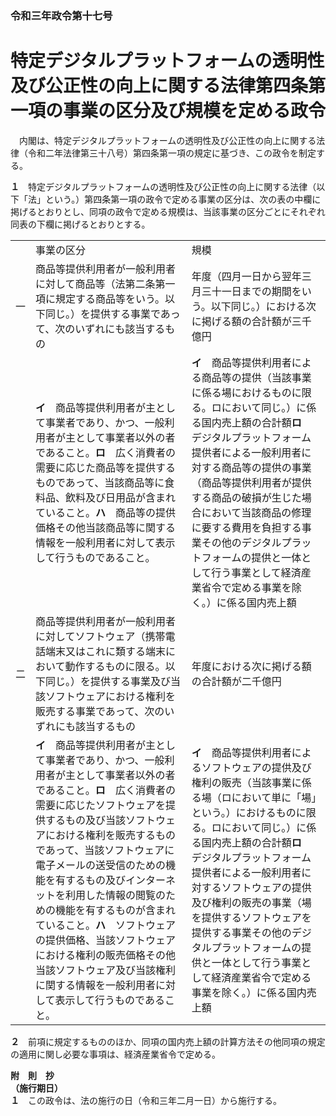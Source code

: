 ### 令和三年政令第十七号  
# 特定デジタルプラットフォームの透明性及び公正性の向上に関する法律第四条第一項の事業の区分及び規模を定める政令  
　内閣は、特定デジタルプラットフォームの透明性及び公正性の向上に関する法律（令和二年法律第三十八号）第四条第一項の規定に基づき、この政令を制定する。  
  
**１**　特定デジタルプラットフォームの透明性及び公正性の向上に関する法律（以下「法」という。）第四条第一項の政令で定める事業の区分は、次の表の中欄に掲げるとおりとし、同項の政令で定める規模は、当該事業の区分ごとにそれぞれ同表の下欄に掲げるとおりとする。  

||||  
| --- | --- | --- |  
||事業の区分|規模|  
|一|商品等提供利用者が一般利用者に対して商品等（法第二条第一項に規定する商品等をいう。以下同じ。）を提供する事業であって、次のいずれにも該当するもの|年度（四月一日から翌年三月三十一日までの期間をいう。以下同じ。）における次に掲げる額の合計額が三千億円|  
||**イ**　商品等提供利用者が主として事業者であり、かつ、一般利用者が主として事業者以外の者であること。**ロ**　広く消費者の需要に応じた商品等を提供するものであって、当該商品等に食料品、飲料及び日用品が含まれていること。**ハ**　商品等の提供価格その他当該商品等に関する情報を一般利用者に対して表示して行うものであること。|**イ**　商品等提供利用者による商品等の提供（当該事業に係る場におけるものに限る。ロにおいて同じ。）に係る国内売上額の合計額**ロ**　デジタルプラットフォーム提供者による一般利用者に対する商品等の提供の事業（商品等提供利用者が提供する商品の破損が生じた場合において当該商品の修理に要する費用を負担する事業その他のデジタルプラットフォームの提供と一体として行う事業として経済産業省令で定める事業を除く。）に係る国内売上額|  
|二|商品等提供利用者が一般利用者に対してソフトウェア（携帯電話端末又はこれに類する端末において動作するものに限る。以下同じ。）を提供する事業及び当該ソフトウェアにおける権利を販売する事業であって、次のいずれにも該当するもの|年度における次に掲げる額の合計額が二千億円|  
||**イ**　商品等提供利用者が主として事業者であり、かつ、一般利用者が主として事業者以外の者であること。**ロ**　広く消費者の需要に応じたソフトウェアを提供するもの及び当該ソフトウェアにおける権利を販売するものであって、当該ソフトウェアに電子メールの送受信のための機能を有するもの及びインターネットを利用した情報の閲覧のための機能を有するものが含まれていること。**ハ**　ソフトウェアの提供価格、当該ソフトウェアにおける権利の販売価格その他当該ソフトウェア及び当該権利に関する情報を一般利用者に対して表示して行うものであること。|**イ**　商品等提供利用者によるソフトウェアの提供及び権利の販売（当該事業に係る場（ロにおいて単に「場」という。）におけるものに限る。ロにおいて同じ。）に係る国内売上額の合計額**ロ**　デジタルプラットフォーム提供者による一般利用者に対するソフトウェアの提供及び権利の販売の事業（場を提供するソフトウェアを提供する事業その他のデジタルプラットフォームの提供と一体として行う事業として経済産業省令で定める事業を除く。）に係る国内売上額|  
  
  
**２**　前項に規定するもののほか、同項の国内売上額の計算方法その他同項の規定の適用に関し必要な事項は、経済産業省令で定める。  
  
**附　則　抄**  
**（施行期日）**  
**１**　この政令は、法の施行の日（令和三年二月一日）から施行する。  
  
